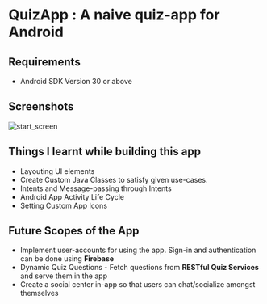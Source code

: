 # QuizApp : A naive quiz-app for Android

## Requirements
- Android SDK Version 30 or above

## Screenshots
![start_screen](https://imgur.com/a/8Yrwe4C)

## Things I learnt while building this app
- Layouting UI elements
- Create Custom Java Classes to satisfy given use-cases.
- Intents and Message-passing through Intents
- Android App Activity Life Cycle
- Setting Custom App Icons




## Future Scopes of the App
- Implement user-accounts for using the app. Sign-in and authentication can be done using **Firebase**
- Dynamic Quiz Questions - Fetch questions from **RESTful Quiz Services** and serve them in the app
- Create a social center in-app so that users can chat/socialize amongst themselves
